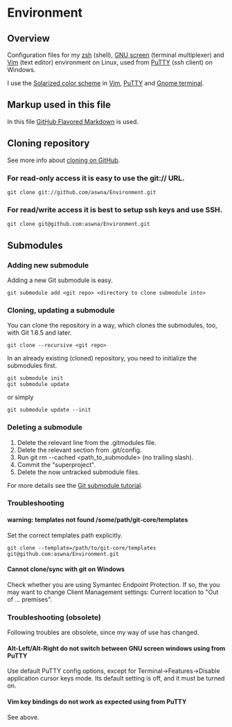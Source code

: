 # Environment #
## Overview ##
Configuration files for my [zsh][1] (shell), [GNU screen][2] (terminal multiplexer) and
[Vim][3] (text editor) environment on Linux, used from [PuTTY][4] (ssh client) on Windows.

I use the [Solarized color scheme][5] in [Vim][6], [PuTTY][7] and [Gnome terminal][8].

## Markup used in this file ##
In this file [GitHub Flavored Markdown][9] is used.

## Cloning repository ##
See more info about [cloning on GitHub][10].

### For read-only access it is easy to use the git:// URL. ###
    git clone git://github.com/aswna/Environment.git

### For read/write access it is best to setup ssh keys and use SSH. ###
    git clone git@github.com:aswna/Environment.git

## Submodules ##
### Adding new submodule ###
Adding a new Git submodule is easy.

    git submodule add <git repo> <directory to clone submodule into>

### Cloning, updating a submodule ###
You can clone the repository in a way, which clones the submodules, too, with Git 1.6.5 and later.

    git clone --recursive <git repo>

In an already existing (cloned) repository, you need to initialize the submodules first.

    git submodule init
    git submodule update

or simply

    git submodule update --init

### Deleting a submodule ###
1. Delete the relevant line from the .gitmodules file.
2. Delete the relevant section from .git/config.
3. Run git rm --cached <path_to_submodule> (no trailing slash).
4. Commit the "superproject".
5. Delete the now untracked submodule files.

For more details see the [Git submodule tutorial][11].

### Troubleshooting ###
#### warning: templates not found /some/path/git-core/templates ####
Set the correct templates path explicitly.

    git clone --template=/path/to/git-core/templates git@github.com:aswna/Environment.git

#### Cannot clone/sync with git on Windows ####
Check whether you are using Symantec Endpoint Protection. If so, the you may want to change
Client Management settings: Current location to "Out of ... premises".

### Troubleshooting (obsolete) ###
Following troubles are obsolete, since my way of use has changed.

#### Alt-Left/Alt-Right do not switch between GNU screen windows using from PuTTY
Use default PuTTY config options, except for Terminal->Features->Disable application cursor keys mode.
Its default setting is off, and it must be turned on.

#### Vim key bindings do not work as expected using from PuTTY
See above.

[1]: http://www.zsh.org/ "zsh"
[2]: http://www.gnu.org/software/screen/ "GNU screen"
[3]: http://www.vim.org/ "Vim"
[4]: http://www.chiark.greenend.org.uk/~sgtatham/putty/ "PuTTY"
[5]: http://ethanschoonover.com/solarized "Solarized"
[6]: https://github.com/altercation/vim-colors-solarized "Vim colors solarized"
[7]: https://github.com/brantb/solarized/tree/master/putty-colors-solarized "PuTTY colors solarized"
[8]: https://github.com/sigurdga/gnome-terminal-colors-solarized "Gnome terminal colors solarized"
[9]: http://github.github.com/github-flavored-markdown/ "GFM"
[10]: https://help.github.com/articles/which-remote-url-should-i-use "Which remote URL should I use?"
[11]: https://git.wiki.kernel.org/index.php/GitSubmoduleTutorial "Git submodule tutorial"
